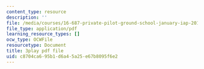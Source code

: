 ```yaml
---
content_type: resource
description: ''
file: /media/courses/16-687-private-pilot-ground-school-january-iap-2019/c8704ca695b1d6a45a25e67b8095f6e2_xPEqTH-c9Cc.pdf
file_type: application/pdf
learning_resource_types: []
ocw_type: OCWFile
resourcetype: Document
title: 3play pdf file
uid: c8704ca6-95b1-d6a4-5a25-e67b8095f6e2
---
```

